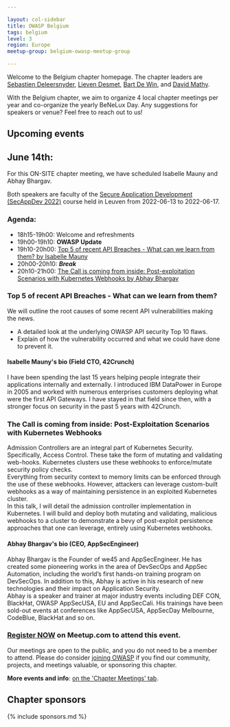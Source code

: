 ```yaml
---

layout: col-sidebar
title: OWASP Belgium
tags: belgium
level: 3
region: Europe
meetup-group: belgium-owasp-meetup-group

---
```

Welcome to the Belgium chapter homepage. The chapter leaders are
[Sebastien Deleersnyder](mailto:seba@owasp.org),
[Lieven Desmet](mailto:lieven.desmet@owasp.org),
[Bart De Win](mailto:bart.dewin@owasp.org), and
[David Mathy](mailto:david.mathy@owasp.org).

With the Belgium chapter, we aim to organize 4 local chapter meetings per year and co-organize the yearly BeNeLux Day. Any suggestions for speakers or venue? Feel free to reach out to us!

## Upcoming events

## June 14th:
For this ON-SITE chapter meeting, we have scheduled Isabelle Mauny and Abhay Bhargav.

Both speakers are faculty of the [Secure Application Development (SecAppDev 2022)](https://secappdev.org/) course held in Leuven from 2022-06-13 to 2022-06-17.

### Agenda:

* 18h15-19h00: Welcome and refreshments
* 19h00-19h10: **OWASP Update**
* 19h10-20h00: [Top 5 of recent API Breaches - What can we learn from them? by Isabelle Mauny](#top-5-of-recent-api-breaches---what-can-we-learn-from-them)
* 20h00-20h10: ***Break***
* 20h10-21h00: [The Call is coming from inside: Post-exploitation Scenarios with Kubernetes Webhooks by Abhay Bhargav](#the-call-is-coming-from-inside-post-exploitation-scenarios-with-kubernetes-webhooks)

### Top 5 of recent API Breaches - What can we learn from them?
We will outline the root causes of some recent API vulnerabilities making the news.
* A detailed look at the underlying OWASP API security Top 10 flaws.
* Explain of how the vulnerability occurred and what we could have done to prevent it.

#### Isabelle Mauny's bio (Field CTO, 42Crunch)
 I have been spending the last 15 years helping people integrate their applications internally and externally. I introduced IBM DataPower in Europe in 2005 and worked with numerous enterprises customers deploying what were the first API Gateways. I have stayed in that field since then, with a stronger focus on security in the past 5 years with 42Crunch.

### The Call is coming from inside: Post-Exploitation Scenarios with Kubernetes Webhooks
Admission Controllers are an integral part of Kubernetes Security. Specifically, Access Control. These take the form of mutating and validating web-hooks. Kubernetes clusters use these webhooks to enforce/mutate security policy checks.\
Everything from security context to memory limits can be enforced through the use of these webhooks. However, attackers can leverage custom-built webhooks as a way of maintaining persistence in an exploited Kubernetes cluster.\
 In this talk, I will detail the admission controller implementation in Kubernetes. I will build and deploy both mutating and validating, malicious webhooks to a cluster to demonstrate a bevy of post-exploit persistence approaches that one can leverage, entirely using Kubernetes webhooks.

#### Abhay Bhargav's bio (CEO, AppSecEngineer)
Abhay Bhargav is the Founder of we45 and AppSecEngineer. He has created some pioneering works in the area of DevSecOps and AppSec Automation, including the world’s first hands-on training program on DevSecOps. In addition to this, Abhay is active in his research of new technologies and their impact on Application Security.\
Abhay is a speaker and trainer at major industry events including DEF CON, BlackHat, OWASP AppSecUSA, EU and AppSecCali. His trainings have been sold-out events at conferences like AppSecUSA, AppSecDay Melbourne, CodeBlue, BlackHat and so on.

### [Register NOW](https://www.meetup.com/belgium-owasp-meetup-group/events/286239648) on Meetup.com to attend this event.

Our meetings are open to the public, and you do not need to be a member to attend. Please do consider [joining OWASP](https://owasp.org/membership/) if you find our community, projects, and meetings valuable, or sponsoring this chapter.

**More events and info**: [on the 'Chapter Meetings' tab](https://owasp.org/www-chapter-belgium/#div-meetings).

## Chapter sponsors
{% include sponsors.md %}
